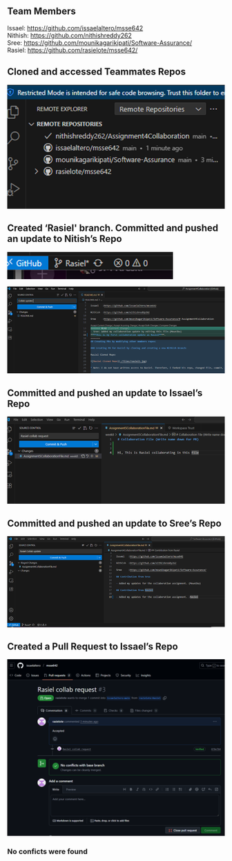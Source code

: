 ## Team Members
Issael:  https://github.com/issaelaltero/msse642  
Nithish: https://github.com/nithishreddy262  
Sree:    https://github.com/mounikagarikipati/Software-Assurance/  
Rasiel:  https://github.com/rasielote/msse642/

## Cloned and accessed Teammates Repos  

![alt text](./Resources%20Folder/Screenshots/image8-5.png)

## Created ‘Rasiel' branch. Committed and pushed an update to Nitish’s Repo
![alt text](./Resources%20Folder/Screenshots/image-9.png)

![alt text](./Resources%20Folder/Screenshots/image-10.png)

## Committed and pushed an update to Issael’s Repo
![alt text](./Resources%20Folder/Screenshots/image-11.png)

## Committed and pushed an update to Sree’s Repo
![alt text](./Resources%20Folder/Screenshots/image-12.png)

## Created a Pull Request to Issael’s Repo
![alt text](./Resources%20Folder/Screenshots/image-13.png)

### No conficts were found